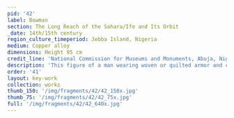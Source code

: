 ```yaml
---
pid: '42'
label: Bowman
section: The Long Reach of the Sahara/Ife and Its Orbit
_date: 14th/15th century
region_culture_timeperiod: Jebba Island, Nigeria
medium: Copper alloy
dimensions: Height 95 cm
credit_line: 'National Commission for Museums and Monuments, Abuja, Nigeria, 79.R19. Photograph Museum for African Art and The Fundación Marcelino Botín/Karin L. Wilis'
description: 'This figure of a man wearing woven or quilted armor and carrying a quiver on his back was found on Jebba Island in the Niger River at a critical juncture for north-south and east-west trade routes. The figure also wears a large medallion, necklaces, armlets, and anklets strung with cowrie shells. Cowries from the Indian Ocean were used as currency in parts of medieval West Africa and might have been transported overland to Central Nigeria along east-west routes or across the Sahara and down the Niger River before they could serve as an artistic reference for the creator of this figure.'
order: '41'
layout: key-work
collection: works
thumb_150: '/img/fragments/42/42_150x.jpg'
thumb_75: '/img/fragments/42/42_75x.jpg'
full: '/img/fragments/42/42_640x.jpg'
---
```

